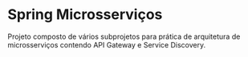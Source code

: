 # Spring Microsserviços

Projeto composto de vários subprojetos para prática de arquitetura de microsserviços contendo API Gateway e Service Discovery.
